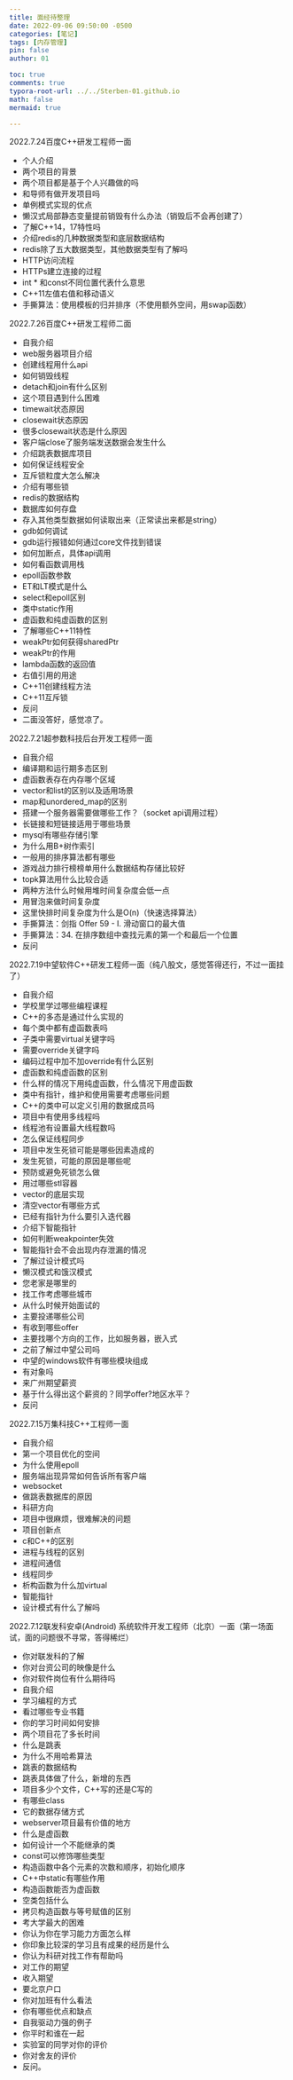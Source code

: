 ```yaml
---
title: 面经待整理
date: 2022-09-06 09:50:00 -0500
categories: [笔记]
tags: [内存管理]
pin: false
author: 01

toc: true
comments: true
typora-root-url: ../../Sterben-01.github.io
math: false
mermaid: true

---
```


2022.7.24百度C++研发工程师一面

- 个人介绍
- 两个项目的背景
- 两个项目都是基于个人兴趣做的吗
- 和导师有做开发项目吗
- 单例模式实现的优点
- 懒汉式局部静态变量提前销毁有什么办法（销毁后不会再创建了）
- 了解C++14，17特性吗
- 介绍redis的几种数据类型和底层数据结构
- redis除了五大数据类型，其他数据类型有了解吗
- HTTP访问流程
- HTTPs建立连接的过程
- int * 和const不同位置代表什么意思
- C++11左值右值和移动语义
- 手撕算法：使用模板的归并排序（不使用额外空间，用swap函数）

2022.7.26百度C++研发工程师二面

- 自我介绍
- web服务器项目介绍
- 创建线程用什么api
- 如何销毁线程
- detach和join有什么区别
- 这个项目遇到什么困难
- timewait状态原因
- closewait状态原因
- 很多closewait状态是什么原因
- 客户端close了服务端发送数据会发生什么
- 介绍跳表数据库项目
- 如何保证线程安全
- 互斥锁粒度大怎么解决
- 介绍有哪些锁
- redis的数据结构
- 数据库如何存盘
- 存入其他类型数据如何读取出来（正常读出来都是string）
- gdb如何调试
- gdb运行报错如何通过core文件找到错误
- 如何加断点，具体api调用
- 如何看函数调用栈
- epoll函数参数
- ET和LT模式是什么
- select和epoll区别
- 类中static作用
- 虚函数和纯虚函数的区别
- 了解哪些C++11特性
- weakPtr如何获得sharedPtr
- weakPtr的作用
- lambda函数的返回值
- 右值引用的用途
- C++11创建线程方法
- C++11互斥锁
- 反问
- 二面没答好，感觉凉了。

2022.7.21超参数科技后台开发工程师一面

- 自我介绍
- 编译期和运行期多态区别
- 虚函数表存在内存哪个区域
- vector和list的区别以及适用场景
- map和unordered_map的区别
- 搭建一个服务器需要做哪些工作？（socket api调用过程）
- 长链接和短链接适用于哪些场景
- mysql有哪些存储引擎
- 为什么用B+树作索引
- 一般用的排序算法都有哪些
- 游戏战力排行榜榜单用什么数据结构存储比较好
- topk算法用什么比较合适
- 两种方法什么时候用堆时间复杂度会低一点
- 用冒泡来做时间复杂度
- 这里快排时间复杂度为什么是O(n)（快速选择算法）
- 手撕算法：剑指 Offer 59 - I. 滑动窗口的最大值
- 手撕算法：34. 在排序数组中查找元素的第一个和最后一个位置
- 反问

2022.7.19中望软件C++研发工程师一面（纯八股文，感觉答得还行，不过一面挂了）

- 自我介绍
- 学校里学过哪些编程课程
- C++的多态是通过什么实现的
- 每个类中都有虚函数表吗
- 子类中需要virtual关键字吗
- 需要override关键字吗
- 编码过程中加不加override有什么区别
- 虚函数和纯虚函数的区别
- 什么样的情况下用纯虚函数，什么情况下用虚函数
- 类中有指针，维护和使用需要考虑哪些问题
- C++的类中可以定义引用的数据成员吗
- 项目中有使用多线程吗
- 线程池有设置最大线程数吗
- 怎么保证线程同步
- 项目中发生死锁可能是哪些因素造成的
- 发生死锁，可能的原因是哪些呢
- 预防或避免死锁怎么做
- 用过哪些stl容器
- vector的底层实现
- 清空vector有哪些方式
- 已经有指针为什么要引入迭代器
- 介绍下智能指针
- 如何判断weakpointer失效
- 智能指针会不会出现内存泄漏的情况
- 了解过设计模式吗
- 懒汉模式和饿汉模式
- 您老家是哪里的
- 找工作考虑哪些城市
- 从什么时候开始面试的
- 主要投递哪些公司
- 有收到哪些offer
- 主要找哪个方向的工作，比如服务器，嵌入式
- 之前了解过中望公司吗
- 中望的windows软件有哪些模块组成
- 有对象吗
- 来广州期望薪资
- 基于什么得出这个薪资的？同学offer?地区水平？
- 反问

2022.7.15万集科技C++工程师一面

- 自我介绍
- 第一个项目优化的空间
- 为什么使用epoll
- 服务端出现异常如何告诉所有客户端
- websocket
- 做跳表数据库的原因
- 科研方向
- 项目中很麻烦，很难解决的问题
- 项目创新点
- c和C++的区别
- 进程与线程的区别
- 进程间通信
- 线程同步
- 析构函数为什么加virtual
- 智能指针
- 设计模式有什么了解吗

2022.7.12联发科安卓(Android) 系统软件开发工程师（北京）一面（第一场面试，面的问题很不寻常，答得稀烂）

- 你对联发科的了解
- 你对台资公司的映像是什么
- 你对软件岗位有什么期待吗
- 自我介绍
- 学习编程的方式
- 看过哪些专业书籍
- 你的学习时间如何安排
- 两个项目花了多长时间
- 什么是跳表
- 为什么不用哈希算法
- 跳表的数据结构
- 跳表具体做了什么，新增的东西
- 项目多少个文件，C++写的还是C写的
- 有哪些class
- 它的数据存储方式
- webserver项目最有价值的地方
- 什么是虚函数
- 如何设计一个不能继承的类
- const可以修饰哪些类型
- 构造函数中各个元素的次数和顺序，初始化顺序
- C++中static有哪些作用
- 构造函数能否为虚函数
- 空类包括什么
- 拷贝构造函数与等号赋值的区别
- 考大学最大的困难
- 你认为你在学习能力方面怎么样
- 你印象比较深的学习且有成果的经历是什么
- 你认为科研对找工作有帮助吗
- 对工作的期望
- 收入期望
- 要北京户口
- 你对加班有什么看法
- 你有哪些优点和缺点
- 自我驱动力强的例子
- 你平时和谁在一起
- 实验室的同学对你的评价
- 你对舍友的评价
- 反问。
